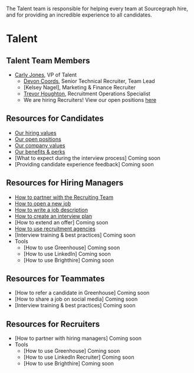 The Talent team is responsible for helping every team at Sourcegraph hire, and for providing an incredible experience to all candidates. 

# Talent

## Talent Team Members
- [Carly Jones](../company/team/index.md#carly-jones-she-her), VP of Talent
    - [Devon Coords](../company/team/index.md#devon-coords-she-her), Senior Technical Recruiter, Team Lead
    - [Kelsey Nagel], Marketing & Finance Recruiter 
    - [Trevor Houghton](../company/team/index.md#trevor-houghton-he-him), Recruitment Operations Specialist
    - We are hiring Recruiters!  View our open positions [here](https://boards.greenhouse.io/sourcegraph91)

## Resources for Candidates
- [Our hiring values](https://about.sourcegraph.com/handbook/talent/hiring)
- [Our open positions](https://boards.greenhouse.io/sourcegraph91)
- [Our company values](https://about.sourcegraph.com/handbook/company/values)
- [Our benefits & perks](https://about.sourcegraph.com/handbook/people-ops/benefits-and-perks)
- [What to expect during the interview process] Coming soon
- [Providing candidate experience feedback] Coming soon

## Resources for Hiring Managers
- [How to partner with the Recruiting Team](https://about.sourcegraph.com/handbook/talent/hiring/how_recruiting_interfaces_with_hiring_managers)
- [How to open a new job](https://docs.google.com/forms/d/1ju9waV4k_TpYMGmYZaH5eA2swkuvIthLFKQCzqrRUZM/edit)
- [How to write a job description](https://docs.google.com/document/d/1rJAYyARbegvvH_e-VTrHoFhU9cDG5WfHov3L12NeCO8/edit)
- [How to create an interview plan](https://docs.google.com/spreadsheets/d/1pMG_K3pf_pP_AIvy8jjOKc-h6htDJ5QkvEMD3prAQ5Y/edit#gid=1566158302)
- [How to extend an offer] Coming soon
- [How to use recruitment agencies](https://about.sourcegraph.com/handbook/talent/hiring)
- [Interview training & best practices] Coming soon
- Tools
   - [How to use Greenhouse] Coming soon
   - [How to use LinkedIn] Coming soon
   - [How to use Brighthire] Coming soon 

## Resources for Teammates 
- [How to refer a candidate in Greenhouse] Coming soon 
- [How to share a job on social media] Coming soon
- [Interview training & best practices] Coming soon

## Resources for Recruiters 
- [How to partner with hiring managers] Coming soon 
- Tools
   - [How to use Greenhouse] Coming soon
   - [How to use LinkedIn Recruiter] Coming soon
   - [How to use Brighthire] Coming soon 
